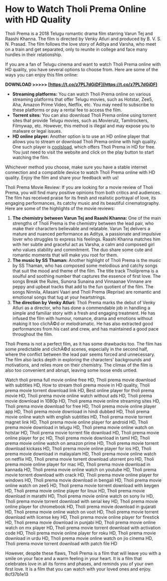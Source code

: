 
 
# How to Watch Tholi Prema Online with HD Quality
 
Tholi Prema is a 2018 Telugu romantic drama film starring Varun Tej and Raashi Khanna. The film is directed by Venky Atluri and produced by B. V. S. N. Prasad. The film follows the love story of Aditya and Varsha, who meet on a train and get separated, only to reunite in college and face many hurdles in their relationship.
 
If you are a fan of Telugu cinema and want to watch Tholi Prema online with HD quality, you have several options to choose from. Here are some of the ways you can enjoy this film online:
 
**DOWNLOAD >>>>> [https://t.co/z7PL7dGiDF](https://t.co/z7PL7dGiDF)**


 
- **Streaming platforms:** You can watch Tholi Prema online on various streaming platforms that offer Telugu movies, such as Hotstar, Zee5, Aha, Amazon Prime Video, Netflix, etc. You may need to subscribe to these platforms or pay a rental fee to access the film.
- **Torrent sites:** You can also download Tholi Prema online using torrent sites that provide Telugu movies, such as Movierulz, Tamilrockers, Filmywap, etc. However, this method is illegal and may expose you to malware or legal issues.
- **HD online player:** Another option is to use an HD online player that allows you to stream or download Tholi Prema online with high quality. One such player is [coolsload](https://coolsload236.weebly.com/tholi-prema-2018-movie-free-download-utorrent.html), which offers Tholi Prema in HD for free. You just need to visit the website and click on the play button to start watching the film.

Whichever method you choose, make sure you have a stable internet connection and a compatible device to watch Tholi Prema online with HD quality. Enjoy the film and share your feedback with us!
  
Tholi Prema Movie Review: If you are looking for a movie review of Tholi Prema, you will find many positive opinions from both critics and audiences. The film has received praise for its fresh and realistic portrayal of love, its engaging performances, its catchy music and its beautiful cinematography. Here are some of the highlights of the movie reviews:

1. **The chemistry between Varun Tej and Raashi Khanna:** One of the main strengths of Tholi Prema is the chemistry between the lead pair, who make their characters believable and relatable. Varun Tej delivers a mature and nuanced performance as Aditya, a passionate and impulsive lover who struggles to express his feelings. Raashi Khanna matches him with her subtle and graceful act as Varsha, a calm and composed girl who values stability and commitment. The duo share some cute and romantic moments that will make you root for them.
2. **The music by SS Thaman:** Another highlight of Tholi Prema is the music by SS Thaman, who has composed some melodious and catchy songs that suit the mood and theme of the film. The title track Tholiprema is a soulful and soothing number that captures the essence of first love. The songs Break the Rules, Sunona Sunaina and Vinnaanae Vinnane are peppy and upbeat tracks that add to the fun quotient of the film. The songs Ninnila, Allasani Vaari and Tholi Prema (Reprise) are romantic and emotional songs that tug at your heartstrings.
3. **The direction by Venky Atluri:** Tholi Prema marks the debut of Venky Atluri as a director, who has done a commendable job in handling a simple and familiar story with a fresh and engaging treatment. He has infused the film with humour, romance, drama and emotions without making it too clichÃ©d or melodramatic. He has also extracted good performances from his cast and crew, and has maintained a good pace throughout the film.

Tholi Prema is not a perfect film, as it has some drawbacks too. The film has some predictable and clichÃ©d scenes, especially in the second half, where the conflict between the lead pair seems forced and unnecessary. The film also lacks depth in exploring the characters' backgrounds and motivations, and relies more on their chemistry. The climax of the film is also too convenient and abrupt, leaving some loose ends untied.
 
Watch tholi prema full movie online free HD,  Tholi prema movie download with subtitles HD,  How to stream tholi prema movie in HD quality,  Tholi prema movie torrent download link HD,  Best online player for tholi prema movie HD,  Tholi prema movie online watch without ads HD,  Tholi prema movie download in 1080p HD,  Tholi prema movie online streaming sites HD,  Tholi prema movie download for free HD,  Tholi prema movie online player app HD,  Tholi prema movie download in hindi dubbed HD,  Tholi prema movie online watch with english subtitles HD,  Tholi prema movie torrent magnet link HD,  Tholi prema movie online player for android HD,  Tholi prema movie download in telugu HD,  Tholi prema movie online watch on hotstar HD,  Tholi prema movie torrent file download HD,  Tholi prema movie online player for pc HD,  Tholi prema movie download in tamil HD,  Tholi prema movie online watch on amazon prime HD,  Tholi prema movie torrent download kickass HD,  Tholi prema movie online player for ios HD,  Tholi prema movie download in malayalam HD,  Tholi prema movie online watch on netflix HD,  Tholi prema movie torrent download utorrent pro HD,  Tholi prema movie online player for mac HD,  Tholi prema movie download in kannada HD,  Tholi prema movie online watch on youtube HD,  Tholi prema movie torrent download with crack HD,  Tholi prema movie online player for windows HD,  Tholi prema movie download in bengali HD,  Tholi prema movie online watch on zee5 HD,  Tholi prema movie torrent download with keygen HD,  Tholi prema movie online player for linux HD,  Tholi prema movie download in marathi HD,  Tholi prema movie online watch on sony liv HD,  Tholi prema movie torrent download with serial key HD,  Tholi prema movie online player for chromebook HD,  Tholi prema movie download in gujarati HD,  Tholi prema movie online watch on voot HD,  Tholi prema movie torrent download with license key HD,  Tholi prema movie online player for firestick HD,  Tholi prema movie download in punjabi HD,  Tholi prema movie online watch on mx player HD,  Tholi prema movie torrent download with activation code HD,  Tholi prema movie online player for roku HD,  Tholi prema movie download in urdu HD,  Tholi prema movie online watch on jio cinema HD,  Tholi prema movie torrent download with patch file HD
 
However, despite these flaws, Tholi Prema is a film that will leave you with a smile on your face and a warm feeling in your heart. It is a film that celebrates love in all its forms and phases, and reminds you of your own first love. It is a film that you can watch with your loved ones and enjoy.
 8cf37b1e13
 

